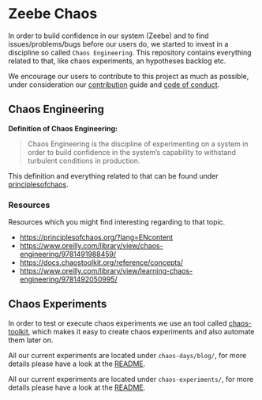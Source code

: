 # Zeebe Chaos

In order to build confidence in our system (Zeebe) and to find issues/problems/bugs before our users do,
we started to invest in a discipline so called `Chaos Engineering`. This repository contains everything
related to that, like chaos experiments, an hypotheses backlog etc.

We encourage our users to contribute to this project as much as possible,
under consideration our [contribution](CONTRIBUTING.md) guide and [code of conduct](CODE_OF_CONDUCT.md).

## Chaos Engineering

**Definition of Chaos Engineering:**

> Chaos Engineering is the discipline of experimenting on a system
> in order to build confidence in the system’s capability
> to withstand turbulent conditions in production.

This definition and everything related to that can be found under [principlesofchaos](https://principlesofchaos.org/?lang=ENcontent).

### Resources

Resources which you might find interesting regarding to that topic.

 * https://principlesofchaos.org/?lang=ENcontent
 * https://www.oreilly.com/library/view/chaos-engineering/9781491988459/
 * https://docs.chaostoolkit.org/reference/concepts/
 * https://www.oreilly.com/library/view/learning-chaos-engineering/9781492050995/

## Chaos Experiments

In order to test or execute chaos experiments we use an tool called [chaos-toolkit](https://chaostoolkit.org/), which
makes it easy to create chaos experiments and also automate them later on.

All our current experiments are located under `chaos-days/blog/`, for more 
details please have a look at the [README](chaos-days/blog/README.md).

All our current experiments are located under `chaos-experiments/`, for more details please have a look
at the [README](chaos-experiments/README.md).
